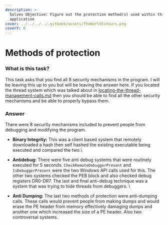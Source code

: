 ```yaml
---
description: >-
  Solves Objective: Figure out the protection method(s) used within this
  application
cover: ../../../../.gitbook/assets/TheWorldIsYours.png
coverY: 0
---
```


# Methods of protection

### What is this task?

This task asks that you find all 8 security mechanisms in the program. I will be leaving this up to you but will be leaving the answer here. If you located the thread system which was talked about in [locating-the-thread-management-calls.md](../locating-the-thread-management-calls.md "mention") then you should be able to find all the other security mechanisms and be able to properly bypass them.

### Answer

There were 8 security mechanisms included to prevent people from debugging and modifying the program.

* **Binary Integrity:** This was a client based system that remotely downloaded a hash then self hashed the existing executable being executed and compared the two.\

* **Antidebug:** There were five anti debug systems that were routinely executed for 5 seconds. `CheckRemoteDebuggerPresent` and `IsDebuggerPresent` were the two Windows API calls used for this. The other two systems checked the PEB block and also checked debug registers DR0-DR7. The last and final anti-debug technique was a system that was trying to hide threads from debuggers. \

* **Anti Dumping:** The last two methods of protection were anti-dumping calls.  These calls would prevent people from making dumps and would erase the PE header from memory effectively damaging dumps and another one which increased the size of a PE header. Also two controversal systems.&#x20;

